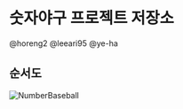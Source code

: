# 숫자야구 프로젝트 저장소
@horeng2 @leeari95 @ye-ha

## 순서도
![NumberBaseball](https://user-images.githubusercontent.com/60090790/136128116-d36a94bc-180c-44f2-b71b-88acaa2c549b.jpg)